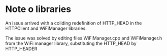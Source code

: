 # Note o libraries

An issue arrived with a coliding redefinition of HTTP_HEAD in the HTTPClient and WiFiManager libraries.

The issue was solved by editing files WiFiManager.cpp and WiFiManager.h from the WiFi manager library,
substituting the HTTP_HEAD by HTTP_HEADER
